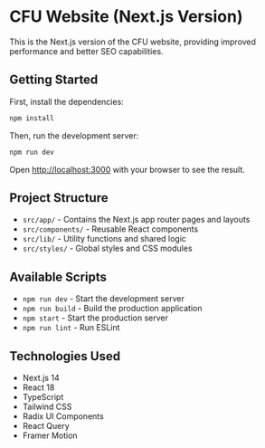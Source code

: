 # CFU Website (Next.js Version)

This is the Next.js version of the CFU website, providing improved performance and better SEO capabilities.

## Getting Started

First, install the dependencies:

```bash
npm install
```

Then, run the development server:

```bash
npm run dev
```

Open [http://localhost:3000](http://localhost:3000) with your browser to see the result.

## Project Structure

- `src/app/` - Contains the Next.js app router pages and layouts
- `src/components/` - Reusable React components
- `src/lib/` - Utility functions and shared logic
- `src/styles/` - Global styles and CSS modules

## Available Scripts

- `npm run dev` - Start the development server
- `npm run build` - Build the production application
- `npm start` - Start the production server
- `npm run lint` - Run ESLint

## Technologies Used

- Next.js 14
- React 18
- TypeScript
- Tailwind CSS
- Radix UI Components
- React Query
- Framer Motion 